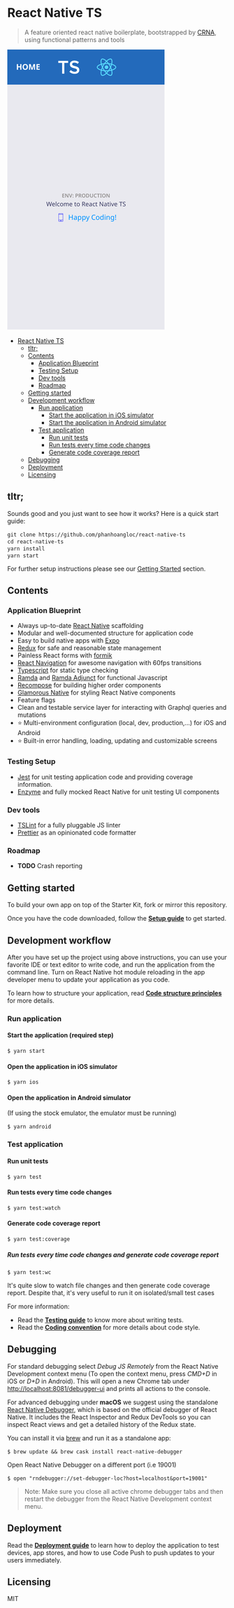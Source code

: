 # React Native TS
> A feature oriented react native boilerplate, bootstrapped by [CRNA](https://github.com/react-community/create-react-native-app), using functional patterns and tools

<img src="screenshot.png" alt="Screenshot" width="360"/>

- [React Native TS](#react-native-ts)
  - [tltr;](#tltr)
  - [Contents](#contents)
    - [Application Blueprint](#application-blueprint)
    - [Testing Setup](#testing-setup)
    - [Dev tools](#dev-tools)
    - [Roadmap](#roadmap)
  - [Getting started](#getting-started)
  - [Development workflow](#development-workflow)
    - [Run application](#run-application)
      - [Start the application in iOS simulator](#start-the-application-in-ios-simulator)
      - [Start the application in Android simulator](#start-the-application-in-android-simulator)
    - [Test application](#test-application)
      - [Run unit tests](#run-unit-tests)
      - [Run tests every time code changes](#run-tests-every-time-code-changes)
      - [Generate code coverage report](#generate-code-coverage-report)
  - [Debugging](#debugging)
  - [Deployment](#deployment)
  - [Licensing](#licensing)

## tltr;

Sounds good and you just want to see how it works? Here is a quick start guide:

```
git clone https://github.com/phanhoangloc/react-native-ts
cd react-native-ts
yarn install
yarn start
```

For further setup instructions please see our [Getting Started](#getting-started) section.

## Contents

### Application Blueprint

* Always up-to-date [React Native](https://facebook.github.io/react-native/) scaffolding
* Modular and well-documented structure for application code
* Easy to build native apps with [Expo](https://expo.io/)
* [Redux](http://redux.js.org/) for safe and reasonable state management
* Painless React forms with [formik](https://github.com/jaredpalmer/formik)
* [React Navigation](https://reactnavigation.org/) for awesome navigation with 60fps transitions
* [Typescript](https://www.typescriptlang.org/) for static type checking
* [Ramda](https://github.com/ramda/ramda) and [Ramda Adjunct](https://github.com/char0n/ramda-adjunct) for functional Javascript
* [Recompose](https://github.com/acdlite/recompose) for building higher order components
* [Glamorous Native](https://github.com/robinpowered/glamorous-native) for styling React Native components
* Feature flags
* Clean and testable service layer for interacting with Graphql queries and mutations
* :star: Multi-environment configuration (local, dev, production,...) for iOS and Android
* :star: Built-in error handling, loading, updating and customizable screens

### Testing Setup

* [Jest](https://facebook.github.io/jest/) for unit testing application code and providing coverage information.
* [Enzyme](https://github.com/airbnb/enzyme) and fully mocked React Native for unit testing UI components

### Dev tools

* [TSLint](https://palantir.github.io/tslint/) for a fully pluggable JS linter
* [Prettier](https://github.com/prettier/prettier) as an opinionated code formatter

### Roadmap

* **TODO** Crash reporting

## Getting started

To build your own app on top of the Starter Kit, fork or mirror this repository.

Once you have the code downloaded, follow the **[Setup guide](docs/SETUP.md)** to get started.

## Development workflow

After you have set up the project using above instructions, you can use your favorite IDE or text editor to write code, and run the application from the command line. Turn on React Native hot module reloading in the app developer menu to update your application as you code.

To learn how to structure your application, read **[Code structure principles](docs/STRUCTURE.md)** for more details.

### Run application
#### Start the application (required step)
```
$ yarn start
```

#### Open the application in iOS simulator
```
$ yarn ios
```

#### Open the application in Android simulator
(If using the stock emulator, the emulator must be running)
```
$ yarn android
```

### Test application
#### Run unit tests
```
$ yarn test
```

#### Run tests every time code changes
```
$ yarn test:watch
```

#### Generate code coverage report
```
$ yarn test:coverage
```

##### Run tests every time code changes and generate code coverage report
```
$ yarn test:wc
```

It's quite slow to watch file changes and then generate code coverage report. Despite that, it's very useful to run it on isolated/small test cases

For more information:
* Read the **[Testing guide](docs/TESTING.md)** to know more about writing tests.
* Read the **[Coding convention](docs/CONVENTION.md)** for more details about code style.

## Debugging

For standard debugging select *Debug JS Remotely* from the React Native Development context menu (To open the context menu, press *CMD+D* in iOS or *D+D* in Android). This will open a new Chrome tab under [http://localhost:8081/debugger-ui](http://localhost:8081/debugger-ui) and prints all actions to the console.

For advanced debugging under **macOS** we suggest using the standalone [React Native Debugger](https://github.com/jhen0409/react-native-debugger), which is based on the official debugger of React Native.
It includes the React Inspector and Redux DevTools so you can inspect React views and get a detailed history of the Redux state.

You can install it via [brew](https://brew.sh/) and run it as a standalone app:

```
$ brew update && brew cask install react-native-debugger
```

Open React Native Debugger on a different port (i.e 19001)
```
$ open "rndebugger://set-debugger-loc?host=localhost&port=19001"
```

> Note: Make sure you close all active chrome debugger tabs and then restart the debugger from the React Native Development context menu.

## Deployment

Read the **[Deployment guide](docs/DEPLOYMENT.md)** to learn how to deploy the application to test devices, app stores, and how to use Code Push to push updates to your users immediately.

## Licensing

MIT

